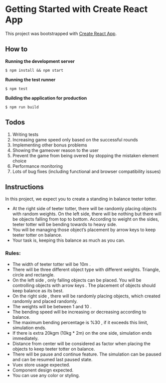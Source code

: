 # Getting Started with Create React App

This project was bootstrapped with [Create React App](https://github.com/facebook/create-react-app).

## How to

**Running the development server**

    $ npm install && npm start

**Running the test runner**

    $ npm test

**Building the application for production**

    $ npm run build

## Todos

1. Writing tests
2. Increasing game speed only based on the successful rounds
3. Implementing other bonus problems
4. Showing the gameover reason to the user
5. Prevent the game from being overed by stopping the mistaken element choice
6. Performance monitoring
7. Lots of bug fixes (including functional and browser compatibility issues)

## Instructions

In this project, we expect you to create a standing in balance teeter totter.

- At the right side of teeter totter, there will be randomly placing objects with random weights. On the left side, there will be nothing but there will be
  objects falling from top to bottom. According to weight on the sides, teeter
  totter will be bending towards to heavy side.
- You will be managing those object’s placement by arrow keys to keep teeter
  totter on balance.
- Your task is, keeping this balance as much as you can.

### Rules:

- The width of teeter totter will be 10m .
- There will be three different object type with different weights. Triangle,
  circle and rectangle.
- On the left side , only falling objects can be placed. You will be controlling
  objects with arrow keys . The placement of objects should keep balance as its
  best.
- On the right side , there will be randomly placing objects, which created
  randomly and placed randomly.
- The weights will be between 1 and 10 .
- The bending speed will be increasing or decreasing according to balance.
- The maximum bending percentage is %30 , if it exceeds this limit, simulation
  ends.
- If there is extra 20kgm (10kg \* 2m) on the one side, simulation ends
  immediately.
- Distance from center will be considered as factor when placing the objects to
  keep teeter totter on balance.
- There will be pause and continue feature. The simulation can be paused and
  can be resumed last paused state.
- Vuex store usage expected.
- Component design expected.
- You can use any color or styling.
